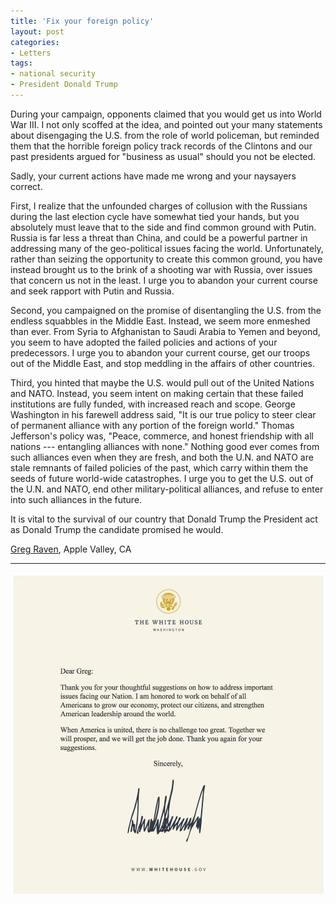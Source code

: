 ```yaml
---
title: 'Fix your foreign policy'
layout: post
categories:
- Letters
tags:
- national security
- President Donald Trump
---
```


During your campaign, opponents claimed that you would get us into World War III. I not only scoffed at the idea, and pointed out your many statements about disengaging the U.S. from the role of world policeman, but reminded them that the horrible foreign policy track records of the Clintons and our past presidents argued for "business as usual" should you not be elected.

Sadly, your current actions have made me wrong and your naysayers correct.

First, I realize that the unfounded charges of collusion with the Russians during the last election cycle have somewhat tied your hands, but you absolutely must leave that to the side and find common ground with Putin. Russia is far less a threat than China, and could be a powerful partner in addressing many of the geo-political issues facing the world. Unfortunately, rather than seizing the opportunity to create this common ground, you have instead brought us to the brink of a shooting war with Russia, over issues that concern us not in the least. I urge you to abandon your current course and seek rapport with Putin and Russia.

Second, you campaigned on the promise of disentangling the U.S. from the endless squabbles in the Middle East. Instead, we seem more enmeshed than ever. From Syria to Afghanistan to Saudi Arabia to Yemen and beyond, you seem to have adopted the failed policies and actions of your predecessors. I urge you to abandon your current course, get our troops out of the Middle East, and stop meddling in the affairs of other countries.

Third, you hinted that maybe the U.S. would pull out of the United Nations and NATO. Instead, you seem intent on making certain that these failed institutions are fully funded, with increased reach and scope. George Washington in his farewell address said, "It is our true policy to steer clear of permanent alliance with any portion of the foreign world." Thomas Jefferson's policy was, "Peace, commerce, and honest friendship with all nations --- entangling alliances with none." Nothing good ever comes from such alliances even when they are fresh, and both the U.N. and NATO are stale remnants of failed policies of the past, which carry within them the seeds of future world-wide catastrophes. I urge you to get the U.S. out of the U.N. and NATO, end other military-political alliances, and refuse to enter into such alliances in the future.

It is vital to the survival of our country that Donald Trump the President act as Donald Trump the candidate promised he would.

[Greg Raven](https://www.gregraven.org), Apple Valley, CA

---

[![Trump response](/assets/img/2017/06/2017-06-23-trump-response.jpg)](/assets/img/2017/06/2017-06-23-trump-response.jpg)